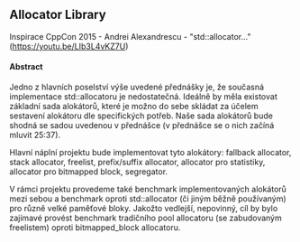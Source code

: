 ## Allocator Library
Inspirace
CppCon 2015 - Andrei Alexandrescu - "std::allocator..." (https://youtu.be/LIb3L4vKZ7U)

#### Abstract

Jedno z hlavních poselství výše uvedené přednášky je, že současná implementace std::allocatoru je nedostatečná.
Ideálně by měla existovat základní sada alokátorů, které je možno do sebe skládat za účelem sestavení alokátoru dle specifických potřeb.
Naše sada alokátorů bude shodná se sadou uvedenou v přednášce (v přednášce se o nich začíná mluvit 25:37).

Hlavní náplní projektu bude implementovat tyto alokátory: fallback allocator, stack allocator, freelist, prefix/suffix allocator, allocator pro statistiky, allocator pro bitmapped block, segregator.

V rámci projektu provedeme také benchmark implementovaných alokátorů mezi sebou a benchmark oproti std::allocator<T> (či jiným běžně používaným) pro různě velké paměťové bloky.
Jakožto vedlejší, nepovinný, cíl by bylo zajímavé provést benchmark tradičního pool allocatoru (se zabudovaným freelistem) oproti bitmapped_block allocatoru.
